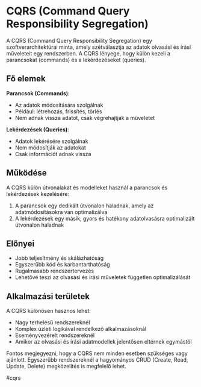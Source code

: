 # CQRS (Command Query Responsibility Segregation)

A CQRS (Command Query Responsibility Segregation) egy szoftverarchitektúrai minta, amely szétválasztja az adatok olvasási és írási műveleteit egy rendszerben. A CQRS lényege, hogy külön kezeli a parancsokat (commands) és a lekérdezéseket (queries).

## Fő elemek

**Parancsok (Commands)**:

- Az adatok módosítására szolgálnak
- Például: létrehozás, frissítés, törlés
- Nem adnak vissza adatot, csak végrehajtják a műveletet

**Lekérdezések (Queries)**:

- Adatok lekérésére szolgálnak
- Nem módosítják az adatokat
- Csak információt adnak vissza

## Működése

A CQRS külön útvonalakat és modelleket használ a parancsok és lekérdezések kezelésére:

1. A parancsok egy dedikált útvonalon haladnak, amely az adatmódosításokra van optimalizálva
2. A lekérdezések egy másik, gyors és hatékony adatolvasásra optimalizált útvonalon haladnak

## Előnyei

- Jobb teljesítmény és skálázhatóság
- Egyszerűbb kód és karbantarthatóság
- Rugalmasabb rendszertervezés
- Lehetővé teszi az olvasási és írási műveletek független optimalizálását

## Alkalmazási területek

A CQRS különösen hasznos lehet:

- Nagy terhelésű rendszereknél
- Komplex üzleti logikával rendelkező alkalmazásoknál
- Eseményvezérelt rendszereknél
- Amikor az olvasási és írási adatmodellek jelentősen eltérnek egymástól

Fontos megjegyezni, hogy a CQRS nem minden esetben szükséges vagy ajánlott. Egyszerűbb rendszereknél a hagyományos CRUD (Create, Read, Update, Delete) megközelítés is megfelelő lehet.

#cqrs